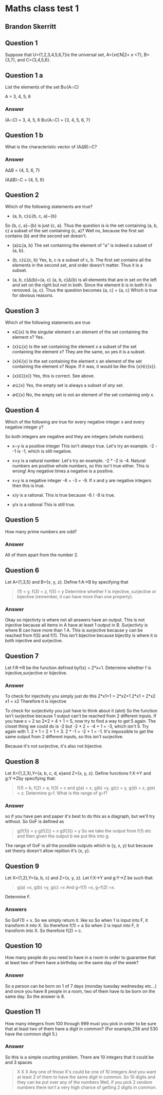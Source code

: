 # Maths class test 1
## Brandon Skerritt

## Question 1
Suppose that U={1,2,3,4,5,6,7}is the universal set, A={x∈N|2< x <7}, B={3,7}, and C={3,4,5,6}.

## Question 1 a
List the elements of the set B∪(A∩C)

A = 3, 4, 5, 6

### Answer
(A∩C) =  3, 4, 5, 6
B∪(A∩C) = {3, 4, 5, 6, 7}

## Question 1 b
What is the characteristic vector of (A∆B)∩C?

### Answer
A∆B = {4, 5, 6, 7}

(A∆B)∩C = {4, 5, 6}

## Question 2
Which of the following statements are true?

* {a, b, c}⊆{b, c, a}−{b}

So {b, c, a}−{b} is just {c, a}.
Thus the question is
is the set containing {a, b, c} a subset of the set containing {c, a}?
Well no, because the first set contains {b} and the second set doesn't.

* {a}⊆{a, b}
The set containing the element of "a" is indeed a subset of {a, b}.

* {b, c}⊆{c, b}
Yes, b, c is a subset of c, b.
The first set contains all the elements in the second set, and order doesn't matter. Thus it is a subset.

* {a, b, c}∆{b}={a, c}
{a, b, c}∆{b}
is all elements that are in set on the left and set on the right but not in both. Since the element b is in both it is removed.
{a, c}.
Thus the question becomes
{a, c} = {a, c}
Which is true for obvious reasons.

## Question 3
Which of the following statements are true

* x∈{x}
Is the singular element x an element of the set containing the element x? Yes.

* {x}⊆{x}
Is the set containing the element x a subset of the set containing the element x? They are the same, so yes it is a subset.

* {x}∈{x}
Is the set containing the element x an element of the set containing the element x? Nope. If it was, it would be like this {x}∈{{x}}.

* {x}∈{{x}}
Yes, this is correct. See above.

* ∅⊆{x}
Yes, the empty set is always a subset of *any* set.

* ∅∈{x}
No, the empty set is not an element of the set containing _only_ x.

## Question 4
Which of the following are true for every negative integer x and every negative integer y?

So both integers are negative and they are integers (whole numbers).

* x−y is a positive integer
This isn't *always* true. Let's try an example. -2 - -1 is -1, which is still negative.

* x×y is a natural number.
Let's try an example. -2 * -2 is -4. Natural numbers are positive whole numbers, so this isn't true either. This is wrong! Any negative times a negative is a positive.

* x+y is a negative integer
-6 + -3 = -9. If x and y are negative integers then this is true.

* x/y is a rational.
This is true because -6 / -8 is true.

* y/x is a rational
This is still true.

## Question 5
How many prime numbers are odd?

### Answer
All of them apart from the number 2.

## Question 6
Let A={1,3,5} and B={x, y, z}. Define f:A→B by specifying that
>(1) = y, f(3) = z, f(5) = y
Determine whether f is injective, surjective or bijective (remember, it can have more than one property).

### Answer
Okay so injectivty is where not all answers have an output. This is not injective because all items in A have at least 1 output in B.
Surjectivty is where B can have more than 1 A. This is surjective because y can be reached from f(5) and f(1).
This isn't bijective because bijectity is where it is both injective and surjective.

## Question 7
Let f:R→R be the function defined byf(x) = 2*x+1.  Determine whether f is injective,surjective or bijective.

### Answer
To check for injectivity you simply just do this
2\*x1+1 = 2\*x2+1
2\*x1 = 2\*x2
x1 = x2
Therefore it is injective

To check for surjectivity you just have to think about it (alot)
So the function isn't surjective because 1 output can't be reached from 2 different inputs. If you have x = 2 so 2*2 = 4 + 1 = 5, now try to find a way to get 5 again. The closet thing we could do is -2 but -2 * 2 = -4 + 1 = -3, which isn't 5. Try again with 1. 2 * 1 = 2 + 1 = 3. 2 * -1 = -2 + 1 = -1. It's impossible to get the same output from 2 different inputs, so this isn't surjective.

Because it's not surjective, it's also not bijective.

## Question 8
Let X={1,2,3},Y={a, b, c, d, e}and Z={x, y, z}.  Define functions f:X→Y and g:Y→Zby specifying that:
> f(1) = b, f(2) = a, f(3) = c
and
> g(a) =  x, g(b) =y, g(c) = y, g(d) = z, g(e) = z.
Determine g◦f. What is the range of g◦f?

### Answer
so if you have pen and paper it's best to do this as a diagraph, but we'll try without.
So GoF is defined as
>g(f(1)) = y
>g(f(2)) = x
>g(f(3)) = y
So we take the output from f(1) etc and then given the output b we put this into g.

The range of GoF is all the possible outputs which is {y, x, y} but because set theory doesn't allow repition it's {x, y}.

## Question 9
Let X={1,2},Y={a, b, c} and Z={x, y, z}. Let f:X→Y and g:Y→Z be such that:
> g(a) =x, g(b) =y, g(c) =x
And
> g◦f(1) =x, g◦f(2) =x.

Determine F.

### Answers

So GoF(1) = x. So we simply return it. like so
So when 1 is input into F, it transform it into X. So therefore f(1) = a
So when 2 is input into F, it transform into X. So therefore f(2) = c.

## Question 10
How many people do you need to have in a room in order to guarantee that at least two of them have a birthday on the same day of the week?

### Answer
So a person can be born on 1 of 7 days (monday tuesday wednesday etc...) and once you have 8 people in a room, two of them have to be born on the same day. So the answer is 8.

## Question 11
How many integers from 100 through 999 must you pick in order to be sure that at least two of them have a digit in common? (For example,256 and 530 have the common digit 5.)

### Answer
So this is a simple counting problem.
There are 10 integers that it could be and 3 spaces
> X X X
Any one of those X's could be one of 10 integers
And you want at least 2 of them to have the same digit in common.
So 10 digits and they can be put over any of the numbers
Well, if you pick 2 random numbers there isn't a very high chance of getting 2 digits in common.






